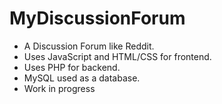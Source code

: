 # MyDiscussionForum
- A Discussion Forum like Reddit.
- Uses JavaScript and HTML/CSS for frontend.
- Uses PHP for backend.
- MySQL used as a database.
- Work in progress
